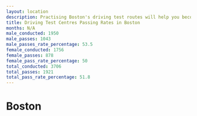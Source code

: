 ```yaml
---
layout: location
description: Practising Boston's driving test routes will help you become more confident in your gear-changing abilities.
title: Driving Test Centres Passing Rates in Boston
months: N/A
male_conducted: 1950
male_passes: 1043
male_passes_rate_percentage: 53.5
female_conducted: 1756
female_passes: 878
female_pass_rate_percentage: 50
total_conducted: 3706
total_passes: 1921
total_pass_rate_percentage: 51.8
---
```


# Boston
